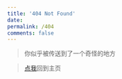 ```yaml
---
title: '404 Not Found'
date: 
permalink: /404
comments: false
---
```


> 你似乎被传送到了一个奇怪的地方

> [点我](https://blog.cycraft.xyz)回到主页